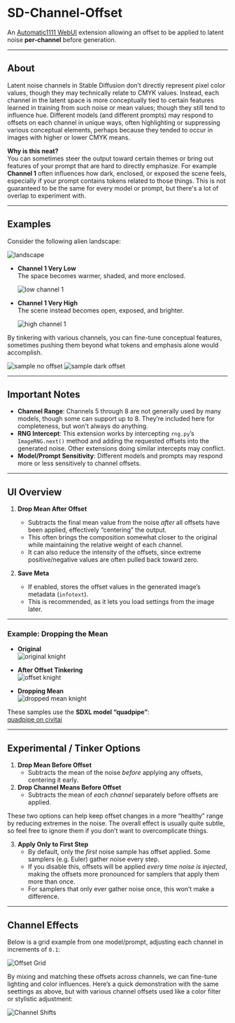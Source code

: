 
# SD-Channel-Offset
An [Automatic1111 WebUI](https://github.com/AUTOMATIC1111/stable-diffusion-webui) extension allowing an offset to be applied to latent noise **per-channel** before generation.

---

## About

Latent noise channels in Stable Diffusion don’t directly represent pixel color values, though they may technically relate to CMYK values. Instead, each channel in the latent space is more conceptually tied to certain features learned in training from such noise or mean values; though they still tend to influence hue. Different models (and different prompts) may respond to offsets on each channel in unique ways, often highlighting or suppressing various conceptual elements, perhaps because they tended to occur in images with higher or lower CMYK means. 

**Why is this neat?**  
You can sometimes steer the output toward certain themes or bring out features of your prompt that are hard to directly emphasize. For example **Channel 1** often influences how dark, enclosed, or exposed the scene feels, especially if your prompt contains tokens related to those things.
This is not guaranteed to be the same for every model or prompt, but there's a lot of overlap to experiment with.

---

## Examples

Consider the following alien landscape:

![landscape](https://github.com/user-attachments/assets/25a5a43a-299a-4cf7-b70e-bc83f234bf21)

- **Channel 1 Very Low**  
  The space becomes warmer, shaded, and more enclosed.

  ![low channel 1](https://github.com/user-attachments/assets/3d896b96-3926-408e-ad53-b1429bdeef67)



- **Channel 1 Very High**  
  The scene instead becomes open, exposed, and brighter.
  
  ![high channel 1](https://github.com/user-attachments/assets/a0f30030-8be9-4b02-99ce-ebf3b1134499)


By tinkering with various channels, you can fine-tune conceptual features, sometimes pushing them beyond what tokens and emphasis alone would accomplish.

![sample no offset](https://github.com/user-attachments/assets/e2c5ebb3-63ec-457e-a70b-576ce3fb0816)
![sample dark offset](https://github.com/user-attachments/assets/f9030a10-fcf8-44c6-8f60-4cc77522c70b)

---

## Important Notes

- **Channel Range**: Channels 5 through 8 are not generally used by many models, though some can support up to 8. They’re included here for completeness, but won't always do anything.
- **RNG Intercept**: This extension works by intercepting `rng.py`’s `ImageRNG.next()` method and adding the requested offsets into the generated noise. Other extensions doing similar intercepts may conflict.
- **Model/Prompt Sensitivity**: Different models and prompts may respond more or less sensitively to channel offsets.  

---

## UI Overview

1. **Drop Mean After Offset**  
   - Subtracts the final mean value from the noise *after* all offsets have been applied, effectively “centering” the output.  
   - This often brings the composition somewhat closer to the original while maintaining the relative weight of each channel.  
   - It can also reduce the intensity of the offsets, since extreme positive/negative values are often pulled back toward zero.

2. **Save Meta**  
   - If enabled, stores the offset values in the generated image’s metadata (`infotext`).  
   - This is recommended, as it lets you load settings from the image later.

---

### Example: Dropping the Mean

- **Original**  
  ![original knight](https://github.com/user-attachments/assets/17491dbc-3353-462b-aecb-7856c98c050b)


- **After Offset Tinkering**  
  ![offset knight](https://github.com/user-attachments/assets/94193ed1-c77a-4bf0-90ee-3edf47892669)



- **Dropping Mean**  
  ![dropped mean knight](https://github.com/user-attachments/assets/8779614e-0896-4b67-ad54-101e5b8bc04e)

These samples use the **SDXL model “quadpipe”**:  
[quadpipe on civitai](https://civitai.com/models/996342/quadpipe-or-qp)

---

## Experimental / Tinker Options

1. **Drop Mean Before Offset**  
   - Subtracts the mean of the noise *before* applying any offsets, centering it early.
2. **Drop Channel Means Before Offset**  
   - Subtracts the mean of *each channel* separately before offsets are applied.

These two options can help keep offset changes in a more “healthy” range by reducing extremes in the noise. The overall effect is usually quite subtle, so feel free to ignore them if you don’t want to overcomplicate things.

3. **Apply Only to First Step**  
   - By default, only the *first* noise sample has offset applied. Some samplers (e.g. Euler) gather noise every step.  
   - If you disable this, offsets will be applied *every time noise is injected*, making the offsets more pronounced for samplers that apply them more than once.  
   - For samplers that only ever gather noise once, this won’t make a difference.

---

## Channel Effects

Below is a grid example from one model/prompt, adjusting each channel in increments of `0.1`:

![Offset Grid](https://github.com/user-attachments/assets/233f7c99-dde5-48f3-8529-ada60ac5a305)

By mixing and matching these offsets across channels, we can fine-tune lighting and color influences. Here’s a quick demonstration with the same seettings as above, but with various channel offsets used like a color filter or stylistic adjustment:

![Channel Shifts](https://github.com/user-attachments/assets/4301846b-864a-41dc-9b95-722c6f285902)



